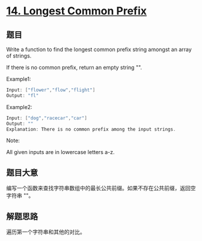 # [14. Longest Common Prefix](https://leetcode.com/problems/longest-common-prefix/)

## 题目

Write a function to find the longest common prefix string amongst an array of strings.

If there is no common prefix, return an empty string "".

Example1:

```c
Input: ["flower","flow","flight"]
Output: "fl"
```

Example2:

```c
Input: ["dog","racecar","car"]
Output: ""
Explanation: There is no common prefix among the input strings.
```

Note:

All given inputs are in lowercase letters a-z.

## 题目大意

编写一个函数来查找字符串数组中的最长公共前缀。如果不存在公共前缀，返回空字符串 ""。

## 解题思路

遍历第一个字符串和其他的对比。
